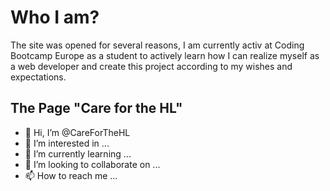 # Who I am? #

The site was opened for several reasons, I am currently activ at Coding Bootcamp Europe as a student to actively learn how I can realize myself as a web developer and create this project according to my wishes and expectations.

## The Page "Care for the HL" ##
- 👋 Hi, I’m @CareForTheHL
- 👀 I’m interested in ...
- 🌱 I’m currently learning ...
- 💞️ I’m looking to collaborate on ...
- 📫 How to reach me ...

<!---
CareForTheHL/CareForTheHL is a ✨ special ✨ repository because its `README.md` (this file) appears on your GitHub profile.
You can click the Preview link to take a look at your changes.
--->
